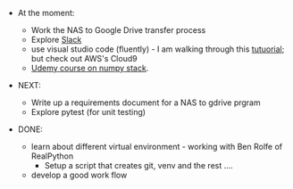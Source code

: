 
* At the moment: 
  * Work the NAS to Google Drive transfer process
  * Explore [Slack](https://app.slack.com/client/TGVJELXRT/D01233TN77C/thread/CGY1X9MKM-1586635818.496300)
  * use visual studio code (fluently) - I am walking through this [tutuorial](https://code.visualstudio.com/docs/python/environments); but check out AWS's Cloud9
  * [Udemy course on numpy stack](https://www.udemy.com/course/deep-learning-prerequisites-the-numpy-stack-in-python/learn/lecture/8874838#overview). 
  
  

* NEXT:
  * Write up a requirements document for a NAS to gdrive prgram
  * Explore pytest (for unit testing)
    
    
* DONE:
  * learn about different virtual environment - working with Ben Rolfe of RealPython
    * Setup a script that creates git, venv and the rest ....
  * develop a good work flow
